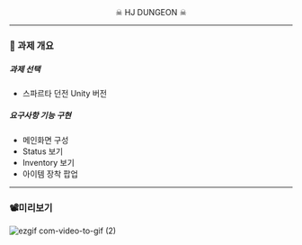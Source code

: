 

<div align="center">
  ☠ HJ DUNGEON ☠
</div>

-----
### 📜 과제 개요


##### 과제 선택
- 스파르타 던전 Unity 버전

##### 요구사항 기능 구현
- 메인화면 구성
- Status 보기
- Inventory 보기
- 아이템 장착 팝업
-----
### 📽미리보기
![ezgif com-video-to-gif (2)](https://github.com/szlovelee/HJ_Dungeon/assets/77392694/6a4ec9c4-7961-402b-8f75-acb390713e1b)

